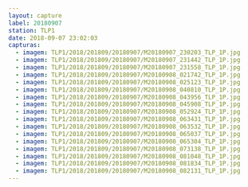 ```yaml
---
layout: capture
label: 20180907
station: TLP1
date: 2018-09-07 23:02:03
capturas:
  - imagem: TLP1/2018/201809/20180907/M20180907_230203_TLP_1P.jpg
  - imagem: TLP1/2018/201809/20180907/M20180907_231442_TLP_1P.jpg
  - imagem: TLP1/2018/201809/20180907/M20180907_231558_TLP_1P.jpg
  - imagem: TLP1/2018/201809/20180907/M20180908_021742_TLP_1P.jpg
  - imagem: TLP1/2018/201809/20180907/M20180908_025123_TLP_1P.jpg
  - imagem: TLP1/2018/201809/20180907/M20180908_040810_TLP_1P.jpg
  - imagem: TLP1/2018/201809/20180907/M20180908_043956_TLP_1P.jpg
  - imagem: TLP1/2018/201809/20180907/M20180908_045908_TLP_1P.jpg
  - imagem: TLP1/2018/201809/20180907/M20180908_052924_TLP_1P.jpg
  - imagem: TLP1/2018/201809/20180907/M20180908_063431_TLP_1P.jpg
  - imagem: TLP1/2018/201809/20180907/M20180908_063532_TLP_1P.jpg
  - imagem: TLP1/2018/201809/20180907/M20180908_065037_TLP_1P.jpg
  - imagem: TLP1/2018/201809/20180907/M20180908_065304_TLP_1P.jpg
  - imagem: TLP1/2018/201809/20180907/M20180908_073138_TLP_1P.jpg
  - imagem: TLP1/2018/201809/20180907/M20180908_081048_TLP_1P.jpg
  - imagem: TLP1/2018/201809/20180907/M20180908_081834_TLP_1P.jpg
  - imagem: TLP1/2018/201809/20180907/M20180908_082131_TLP_1P.jpg
---
```

